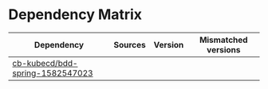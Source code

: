# Dependency Matrix

Dependency | Sources | Version | Mismatched versions
---------- | ------- | ------- | -------------------
[cb-kubecd/bdd-spring-1582547023](https://github.com/cb-kubecd/bdd-spring-1582547023.git) |  | []() | 
